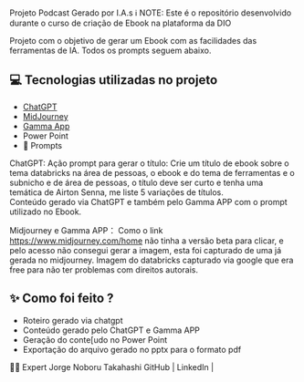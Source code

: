 Projeto Podcast Gerado por I.A.s
ℹ️ NOTE: Este é o repositório desenvolvido durante o curso de criação de Ebook na plataforma da DIO

Projeto com o objetivo de gerar um Ebook com as facilidades das ferramentas de IA. Todos os prompts seguem abaixo.


## 💻 Tecnologias utilizadas no projeto

- [ChatGPT](https://chat.openai.com/) 
- [MidJourney](https://www.midjourney.com/app/)
- [Gamma App](https://gamma.app/)
- Power Point
- 🧠 Prompts

ChatGPT:
Ação	prompt para gerar o título:
Crie um título de ebook sobre o tema databricks na área de pessoas, o ebook e do tema de ferramentas e o subnicho e de área de pessoas, o título deve ser curto e tenha uma temática de Airton Senna, me liste 5 variações de títulos.  
Conteúdo gerado via ChatGPT e também pelo Gamma APP com o prompt utilizado no Ebook.

Midjourney e Gamma APP：
Como o link https://www.midjourney.com/home não tinha a versão beta para clicar, e pelo acesso não consegui gerar a imagem, esta foi capturado de uma já gerada no midjourney.
Imagem do databricks capturado via google que era free para não ter problemas com direitos autorais.


## ✨ Como foi feito ?

- Roteiro gerado via chatgpt
- Conteúdo gerado pelo ChatGPT e Gamma APP
- Geração do conte[udo no Power Point
- Exportação do arquivo gerado no pptx para o formato pdf


👨‍💻 Expert
   Jorge Noboru Takahashi
    GitHub |  LinkedIn  |
